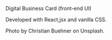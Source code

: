 Digital Business Card
(front-end UI)

Developed with React,jsx and vanilla CSS.

Photo by  Christian Buehner  on Unsplash.